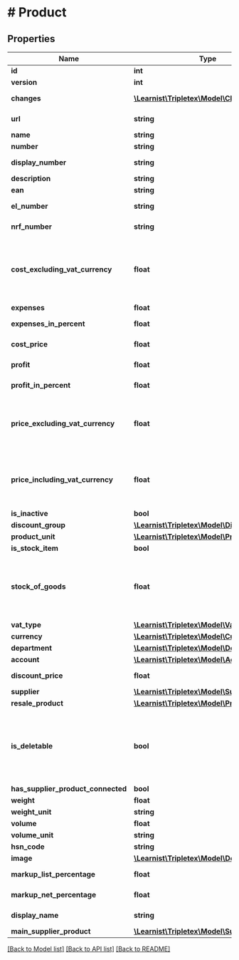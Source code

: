 # # Product

## Properties

Name | Type | Description | Notes
------------ | ------------- | ------------- | -------------
**id** | **int** |  | [optional]
**version** | **int** |  | [optional]
**changes** | [**\Learnist\Tripletex\Model\Change[]**](Change.md) |  | [optional] [readonly]
**url** | **string** |  | [optional] [readonly]
**name** | **string** |  | [optional]
**number** | **string** |  | [optional]
**display_number** | **string** |  | [optional] [readonly]
**description** | **string** |  | [optional]
**ean** | **string** |  | [optional]
**el_number** | **string** |  | [optional] [readonly]
**nrf_number** | **string** |  | [optional] [readonly]
**cost_excluding_vat_currency** | **float** | Price purchase (cost) excluding VAT in the product&#39;s currency | [optional]
**expenses** | **float** |  | [optional]
**expenses_in_percent** | **float** |  | [optional] [readonly]
**cost_price** | **float** | Cost price of purchase | [optional] [readonly]
**profit** | **float** |  | [optional] [readonly]
**profit_in_percent** | **float** |  | [optional] [readonly]
**price_excluding_vat_currency** | **float** | Price of purchase excluding VAT in the product&#39;s currency | [optional]
**price_including_vat_currency** | **float** | Price of purchase including VAT in the product&#39;s currency | [optional]
**is_inactive** | **bool** |  | [optional]
**discount_group** | [**\Learnist\Tripletex\Model\DiscountGroup**](DiscountGroup.md) |  | [optional]
**product_unit** | [**\Learnist\Tripletex\Model\ProductUnit**](ProductUnit.md) |  | [optional]
**is_stock_item** | **bool** |  | [optional]
**stock_of_goods** | **float** | From January 23rd 2023 this field will be available only on demand | [optional] [readonly]
**vat_type** | [**\Learnist\Tripletex\Model\VatType**](VatType.md) |  | [optional]
**currency** | [**\Learnist\Tripletex\Model\Currency**](Currency.md) |  | [optional]
**department** | [**\Learnist\Tripletex\Model\Department**](Department.md) |  | [optional]
**account** | [**\Learnist\Tripletex\Model\Account**](Account.md) |  | [optional]
**discount_price** | **float** |  | [optional] [readonly]
**supplier** | [**\Learnist\Tripletex\Model\Supplier**](Supplier.md) |  | [optional]
**resale_product** | [**\Learnist\Tripletex\Model\Product**](Product.md) |  | [optional]
**is_deletable** | **bool** | For performance reasons, field is deprecated and it will always return false. | [optional]
**has_supplier_product_connected** | **bool** |  | [optional]
**weight** | **float** |  | [optional]
**weight_unit** | **string** |  | [optional]
**volume** | **float** |  | [optional]
**volume_unit** | **string** |  | [optional]
**hsn_code** | **string** |  | [optional]
**image** | [**\Learnist\Tripletex\Model\Document**](Document.md) |  | [optional]
**markup_list_percentage** | **float** |  | [optional] [readonly]
**markup_net_percentage** | **float** |  | [optional] [readonly]
**display_name** | **string** |  | [optional] [readonly]
**main_supplier_product** | [**\Learnist\Tripletex\Model\SupplierProduct**](SupplierProduct.md) |  | [optional]

[[Back to Model list]](../../README.md#models) [[Back to API list]](../../README.md#endpoints) [[Back to README]](../../README.md)
